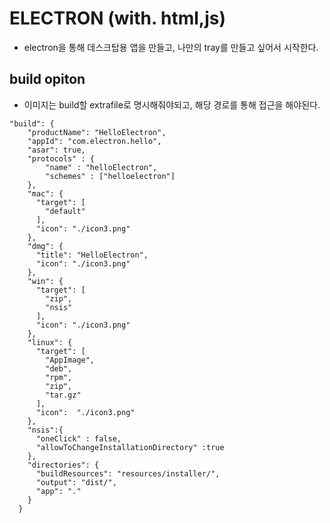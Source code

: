 # ELECTRON (with. html,js)

- electron을 통해 데스크탑용 앱을 만들고, 나만의 tray를 만들고 싶어서 시작한다.

## build opiton

- 이미지는 build할 extrafile로 명시해줘야되고, 해당 경로를 통해 접근을 해야된다.

```
"build": {
    "productName": "HelloElectron",
    "appId": "com.electron.hello",
    "asar": true,
    "protocols" : {
        "name" : "helloElectron",
        "schemes" : ["helloelectron"]
    },
    "mac": {
      "target": [
        "default"
      ],
      "icon": "./icon3.png"
    },
    "dmg": {
      "title": "HelloElectron",
      "icon": "./icon3.png"
    },
    "win": {
      "target": [
        "zip",
        "nsis"
      ],
      "icon": "./icon3.png"
    },
    "linux": {
      "target": [
        "AppImage",
        "deb",
        "rpm",
        "zip",
        "tar.gz"
      ],
      "icon":  "./icon3.png"
    },
    "nsis":{
      "oneClick" : false,
      "allowToChangeInstallationDirectory" :true
    },
    "directories": {
      "buildResources": "resources/installer/",
      "output": "dist/",
      "app": "."
    }
  }
```
